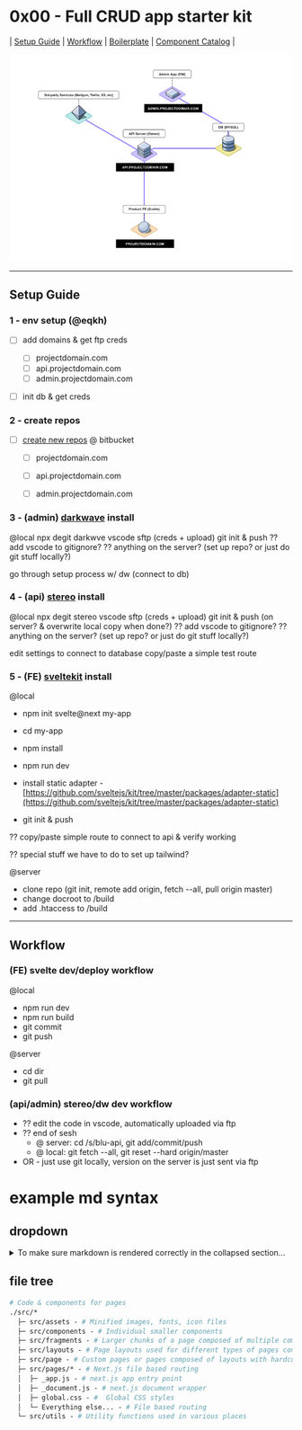 # 0x00 - Full CRUD app starter kit

| [Setup Guide](#setup-guide)  | [Workflow](#workflow) | [Boilerplate](/boilerplate/readme.md) | [Component Catalog](/components/readme.md) |

![0x00 diagram](/images/0x00-diagram.png?raw=true)


---

## Setup Guide


### 1 - env setup (@eqkh)

- [ ] add domains & get ftp creds
  - [ ] projectdomain.com
  - [ ] api.projectdomain.com
  - [ ] admin.projectdomain.com

- [ ] init db & get creds



### 2 - create repos

- [ ] [create new repos](https://bitbucket.org/repo/create) @ bitbucket
  - [ ] projectdomain.com
  - [ ] api.projectdomain.com
  - [ ] admin.projectdomain.com







### 3 - (admin) [darkwave](https://darkwave.ltd/) install
@local
npx degit darkwve
vscode sftp (creds + upload)
git init & push
?? add vscode to gitignore?
?? anything on the server? (set up repo? or just do git stuff locally?)

go through setup process w/ dw (connect to db)




### 4 - (api) [stereo](https://stereotk.com/) install

@local
npx degit stereo
vscode sftp (creds + upload)
git init & push (on server? & overwrite local copy when done?)
?? add vscode to gitignore?
?? anything on the server? (set up repo? or just do git stuff locally?)

edit settings to connect to database
copy/paste a simple test route





### 5 - (FE) [sveltekit](https://kit.svelte.dev/) install
@local

- npm init svelte@next my-app
- cd my-app
- npm install
- npm run dev

- install static adapter - [https://github.com/sveltejs/kit/tree/master/packages/adapter-static](https://github.com/sveltejs/kit/tree/master/packages/adapter-static)

- git init & push

?? copy/paste simple route to connect to api & verify working

?? special stuff we have to do to set up tailwind?


@server

- clone repo (git init, remote add origin, fetch --all, pull origin master)
- change docroot to /build
- add .htaccess to /build









---



## Workflow



### (FE) svelte dev/deploy workflow

@local

- npm run dev
- npm run build
- git commit
- git push

@server

- cd dir
- git pull


### (api/admin) stereo/dw dev workflow
- ?? edit the code in vscode, automatically uploaded via ftp
- ?? end of sesh
  - @ server: cd /s/blu-api, git add/commit/push
  - @ local: git fetch --all, git reset --hard origin/master
- OR - just use git locally, version on the server is just sent via ftp



# example md syntax

## dropdown

<details>
<summary>To make sure markdown is rendered correctly in the collapsed section...</summary>

 1. Put an **empty line** after the `<summary>` block.
 2. *Insert your markdown syntax*
 3. Put an **empty line** before the `</details>` tag
 
</details>

## file tree

```graphql
# Code & components for pages
./src/* 
  ├─ src/assets - # Minified images, fonts, icon files
  ├─ src/components - # Individual smaller components
  ├─ src/fragments - # Larger chunks of a page composed of multiple components
  ├─ src/layouts - # Page layouts used for different types of pages composed of components and fragments
  ├─ src/page - # Custom pages or pages composed of layouts with hardcoded data components, fragments, & layouts
  ├─ src/pages/* - # Next.js file based routing
  │  ├─ _app.js - # next.js app entry point
  │  ├─ _document.js - # next.js document wrapper
  │  ├─ global.css - #  Global CSS styles
  │  └─ Everything else... - # File based routing
  └─ src/utils - # Utility functions used in various places
```